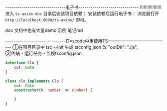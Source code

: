 ------------------------------电子书------------------------------ !!!!!!!!!!!!!!!!!
进入 `ts-axios-doc` 目录后安装项目依赖：
安装依赖后运行电子书：
浏览器打开 `http://localhost:8080/ts-axios/` 即可。

doc 文档中也有大量demo 示例 笔记md



------------------------------在vscode中用使用TS------------------------------
①在项目目录中 tsc --init 生成 tsconfig.json  改 "outDir": "./js",  
②终端 - 运行任务 - 监视tsconfig.json

```typescript
interface Clo {
    cut: Date
}

class clo implements Clo {
    cut: Date
    constructor(h: number, m: number) {

    }
}
```